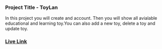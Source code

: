 ### Project Title - ToyLan

<p>In this project you will create and account. Then you will show all avialable educational and learning toy.You can also add a new toy, delete a toy and update toy.</p>

### [Live Link](https://toyland-696c7.web.app/)
